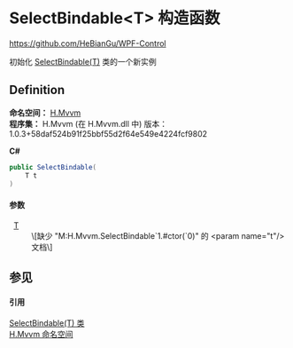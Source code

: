 # SelectBindable&lt;T&gt; 构造函数
https://github.com/HeBianGu/WPF-Control

初始化 <a href="07ec2c29-821d-b435-98d3-9a75712b06f1">SelectBindable(T)</a> 类的一个新实例



## Definition
**命名空间：** <a href="2171cdff-f9c4-6682-6b3e-a29f9cee4c25">H.Mvvm</a>  
**程序集：** H.Mvvm (在 H.Mvvm.dll 中) 版本：1.0.3+58daf524b91f25bbf55d2f64e549e4224fcf9802

**C#**
``` C#
public SelectBindable(
	T t
)
```



#### 参数
<dl><dt>  <a href="07ec2c29-821d-b435-98d3-9a75712b06f1">T</a></dt><dd>\[缺少 "M:H.Mvvm.SelectBindable`1.#ctor(`0)" 的 &lt;param name="t"/&gt; 文档\]</dd></dl>

## 参见


#### 引用
<a href="07ec2c29-821d-b435-98d3-9a75712b06f1">SelectBindable(T) 类</a>  
<a href="2171cdff-f9c4-6682-6b3e-a29f9cee4c25">H.Mvvm 命名空间</a>  
